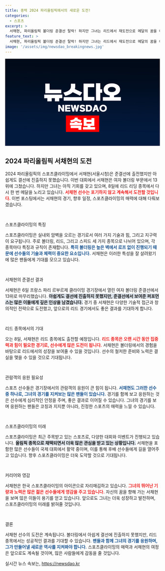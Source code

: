 ```yaml
---
title: 중력 2024 파리올림픽에서의 새로운 도전!
categories:
  - 스포츠
excerpt: >
  서채현, 파리올림픽 볼더링 준결선 탈락! 하지만 그녀는 리드에서 재도전으로 메달의 꿈을 이어간다. 과연 그녀의 열정은 어떤 결실을 낳을까?
feature_text: >
  서채현, 파리올림픽 볼더링 준결선 탈락! 하지만 그녀는 리드에서 재도전으로 메달의 꿈을 이어간다. 과연 그녀의 열정은 어떤 결실을 낳을까?
image: '/assets/img/newsdao_breakingnews.jpg'
---
```


<p><img src="/assets/img/newsdao_breakingnews.jpg" alt="implanttips 속보" /></p>

<h2 data-ke-size="size26">2024 파리올림픽 서채현의 도전</h2>

<p data-ke-size="size16">2024 파리올림픽의 스포츠클라이밍에서 서채현(서울시청)은 준결선에 출전했지만 아쉽게도 결선에 진출하지 못했습니다. 이번 대회에서 서채현은 여자 볼더링 부문에서 13위에 그쳤습니다. 하지만 그녀는 아직 기회를 갖고 있으며, 8일에 리드 리딩 종목에서 다시 한 번 메달을 노리고 있습니다. <b><span style="color: #ee2323;">서채현 선수는 포기하지 않고 계속해서 도전할 것입니다.</span></b> 이번 포스팅에서는 서채현의 경기, 향후 일정, 스포츠클라이밍의 매력에 대해 다뤄보겠습니다.</p>

<p data-ke-size="size16">&nbsp;</p>

<p>스포츠클라이밍의 특징</p>

<p data-ke-size="size16">스포츠클라이밍은 실내외 암벽을 오르는 경기로서 여러 가지 기술과 힘, 그리고 지구력이 요구됩니다. 주로 볼더링, 리드, 그리고 스피드 세 가지 종목으로 나뉘어 있으며, 각 종목마다 특징과 규칙이 존재합니다. <b><span style="color: #1a5490;">특히 볼더링은 높은 벽에서 로프 없이 진행되기 때문에 선수들의 기술과 체력이 중요한 요소입니다.</span></b> 서채현은 이러한 특성을 잘 살려왔기에 많은 팬들에게 기대를 모으고 있습니다.</p>

<p data-ke-size="size16">&nbsp;</p>

<p>서채현의 준결선 결과</p>

<p data-ke-size="size16">서채현은 6일 프랑스 파리 르부르제 클라이밍 경기장에서 열린 여자 볼더링 준결선에서 13위로 마무리했습니다. <b><span style="background-color: #21538527;">아쉽게도 결선에 진출하지 못했지만, 준결선에서 보여준 퍼포먼스는 많은 이들에게 깊은 인상을 남겼습니다.</span></b> 경기 중 서채현은 다양한 기술적 접근과 창의적인 전략으로 도전했고, 앞으로의 리드 경기에서도 좋은 결과를 기대하게 합니다.</p>

<p data-ke-size="size16">&nbsp;</p>

<p>리드 종목에서의 기대</p>

<p data-ke-size="size16">오는 8일, 서채현은 리드 종목에도 출전할 예정입니다. <b><span style="color: #ee2323;">리드 종목은 오랜 시간 동안 집중력과 힘이 필요한 경기로, 선수에게 많은 도전이 됩니다.</span></b> 서채현은 볼더링에서의 경험을 바탕으로 리드에서의 성장을 보여줄 수 있을 것입니다. 선수의 철저한 준비와 노력은 결실을 맺을 수 있을 것으로 기대됩니다.</p>

<p data-ke-size="size16">&nbsp;</p>

<p>관람객의 응원 필요성</p>

<p data-ke-size="size16">스포츠 선수들은 경기장에서의 관람객의 응원이 큰 힘이 됩니다. <b><span style="color: #1a5490;">서채현도 그러한 선수 중 하나로, 그녀의 경기를 지켜보는 많은 팬들이 있습니다.</span></b> 경기를 함께 보고 응원하는 것은 선수에게 심리적인 안정을 주며, 좋은 결과로 이어질 수 있습니다. 그녀의 경기를 보며 응원하는 팬들은 코칭과 지지뿐 아니라, 진정한 스포츠의 매력을 느낄 수 있습니다.</p>

<p data-ke-size="size16">&nbsp;</p>

<p>스포츠클라이밍의 미래</p>

<p data-ke-size="size16">스포츠클라이밍은 최근 주목받고 있는 스포츠로, 다양한 대회와 이벤트가 진행되고 있습니다. <b><span style="background-color: #21538527;">올림픽 종목으로 채택되면서 더욱 많은 관심을 받고 있는 상황입니다.</span></b> 서채현을 포함한 많은 선수들이 국제 대회에서 활약 중이며, 이를 통해 후배 선수들에게 길을 열어주고 있습니다. 향후 스포츠클라이밍은 더욱 도약할 것으로 기대됩니다.</p>

<p data-ke-size="size16">&nbsp;</p>

<p>커리어와 영감</p>

<p data-ke-size="size16">서채현은 한국 스포츠클라이밍의 아이콘으로 자리매김하고 있습니다. <b><span style="color: #ee2323;">그녀의 뛰어난 기량과 노력은 많은 젊은 선수들에게 영감을 주고 있습니다.</span></b> 자신의 꿈을 향해 가는 서채현을 보며 많은 이들이 용기를 얻고 있습니다. 앞으로도 그녀는 더욱 성장하고 발전하며, 스포츠클라이밍의 미래를 밝혀줄 것입니다.</p>

<p data-ke-size="size16">&nbsp;</p>

<p>결론</p>

<p data-ke-size="size16">서채현 선수의 도전은 계속됩니다. 볼더링에서 아쉽게 결선에 진출하지 못했지만, 리드 종목에서는 성공적인 결과를 기대할 수 있습니다. <b><span style="color: #1a5490;">팬들과 함께 그녀의 경기를 응원하며, 그가 만들어낼 새로운 역사를 지켜봐야 합니다.</span></b> 스포츠클라이밍의 매력과 서채현의 여정은 앞으로도 계속될 것이며, 많은 사람들에게 감동을 줄 것입니다.</p>
실시간 뉴스 속보는, <a href="https://newsdao.kr" rel="dofollow">https://newsdao.kr</a>


